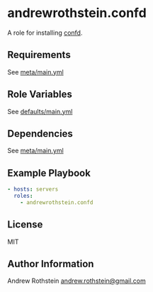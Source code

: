 andrewrothstein.confd
===========================

A role for installing [confd](https://github.com/kelseyhightower/confd).

Requirements
------------

See [meta/main.yml](meta/main.yml)

Role Variables
--------------

See [defaults/main.yml](defaults/main.yml)

Dependencies
------------

See [meta/main.yml](meta/main.yml)

Example Playbook
----------------

```yml
- hosts: servers
  roles:
    - andrewrothstein.confd
```

License
-------

MIT

Author Information
------------------

Andrew Rothstein <andrew.rothstein@gmail.com>
